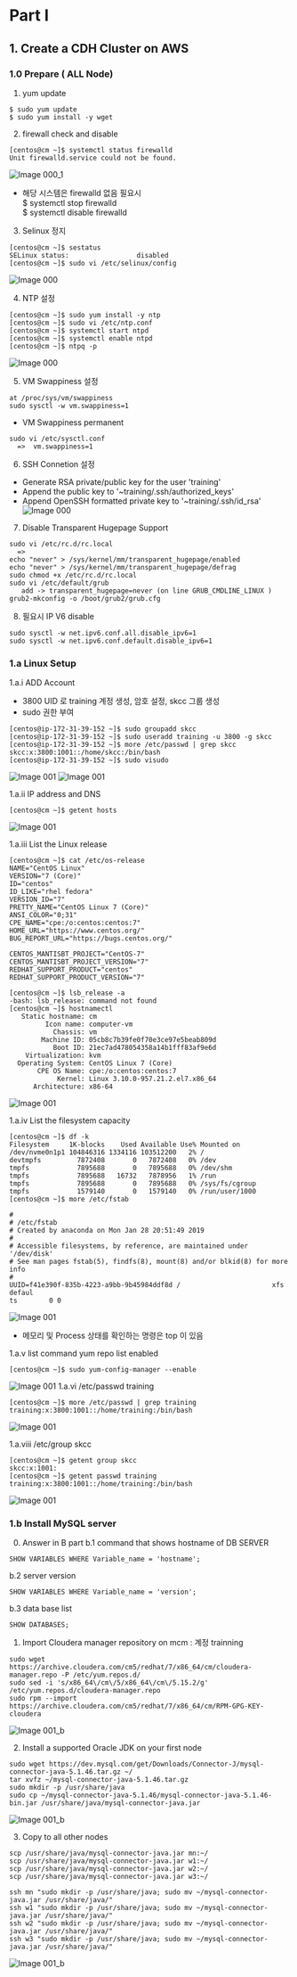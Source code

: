# Part I  

## 1. Create a CDH Cluster on AWS

### 1.0 Prepare   ( ALL Node)
1. yum update
```
$ sudo yum update
$ sudo yum install -y wget
```
2. firewall check and disable
```
[centos@cm ~]$ systemctl status firewalld
Unit firewalld.service could not be found.
```
![Image 000_1](0_1.png)
* 해당 시스템은 firewalld 없음 필요시<br>
$ systemctl stop firewalld<br>
$ systemctl disable firewalld<br>

3. Selinux 정지
```
[centos@cm ~]$ sestatus
SELinux status:                 disabled
[centos@cm ~]$ sudo vi /etc/selinux/config
```
![Image 000](img/0_2.png)

4. NTP 설정
```
[centos@cm ~]$ sudo yum install -y ntp
[centos@cm ~]$ sudo vi /etc/ntp.conf
[centos@cm ~]$ systemctl start ntpd
[centos@cm ~]$ systemctl enable ntpd
[centos@cm ~]$ ntpq -p
```
![Image 000](./img/0_3.png)

5. VM Swappiness 설정
```
at /proc/sys/vm/swappiness
sudo sysctl -w vm.swappiness=1
```
- VM Swappiness permanent
```
sudo vi /etc/sysctl.conf
  =>  vm.swappiness=1
```
6. SSH Connetion 설정
- Generate RSA private/public key for the user 'training'
- Append the public key to '~training/.ssh/authorized_keys'
- Append OpenSSH formatted private key to '~training/.ssh/id_rsa'
![Image 000](img/0_6.png)

7. Disable Transparent Hugepage Support
```
sudo vi /etc/rc.d/rc.local
  =>  
echo "never" > /sys/kernel/mm/transparent_hugepage/enabled
echo "never" > /sys/kernel/mm/transparent_hugepage/defrag
sudo chmod +x /etc/rc.d/rc.local
sudo vi /etc/default/grub
   add -> transparent_hugepage=never (on line GRUB_CMDLINE_LINUX )
grub2-mkconfig -o /boot/grub2/grub.cfg
```

8. 필요시   IP V6 disable
```
sudo sysctl -w net.ipv6.conf.all.disable_ipv6=1
sudo sysctl -w net.ipv6.conf.default.disable_ipv6=1
```

### 1.a Linux Setup
1.a.i ADD Account   
- 3800 UID 로 training 계정 생성, 암호 설정, skcc 그룹 생성
- sudo 권한 부여
```
[centos@ip-172-31-39-152 ~]$ sudo groupadd skcc
[centos@ip-172-31-39-152 ~]$ sudo useradd training -u 3800 -g skcc
[centos@ip-172-31-39-152 ~]$ more /etc/passwd | grep skcc
skcc:x:3800:1001::/home/skcc:/bin/bash
[centos@ip-172-31-39-152 ~]$ sudo visudo
```

![Image 001](img/1_a_i.png)
![Image 001](img/1_a_i_2.png)

1.a.ii IP address and DNS
```
[centos@cm ~]$ getent hosts
```
![Image 001](img/1_a_ii.PNG)

1.a.iii List the Linux release
```
[centos@cm ~]$ cat /etc/os-release
NAME="CentOS Linux"
VERSION="7 (Core)"
ID="centos"
ID_LIKE="rhel fedora"
VERSION_ID="7"
PRETTY_NAME="CentOS Linux 7 (Core)"
ANSI_COLOR="0;31"
CPE_NAME="cpe:/o:centos:centos:7"
HOME_URL="https://www.centos.org/"
BUG_REPORT_URL="https://bugs.centos.org/"

CENTOS_MANTISBT_PROJECT="CentOS-7"
CENTOS_MANTISBT_PROJECT_VERSION="7"
REDHAT_SUPPORT_PRODUCT="centos"
REDHAT_SUPPORT_PRODUCT_VERSION="7"

[centos@cm ~]$ lsb_release -a
-bash: lsb_release: command not found
[centos@cm ~]$ hostnamectl
   Static hostname: cm
         Icon name: computer-vm
           Chassis: vm
        Machine ID: 05cb8c7b39fe0f70e3ce97e5beab809d
           Boot ID: 21ec7ad478054358a14b1fff83af9e6d
    Virtualization: kvm
  Operating System: CentOS Linux 7 (Core)
       CPE OS Name: cpe:/o:centos:centos:7
            Kernel: Linux 3.10.0-957.21.2.el7.x86_64
      Architecture: x86-64
```
![Image 001](img/1_a_iii.PNG)


1.a.iv List the filesystem capacity
```
[centos@cm ~]$ df -k
Filesystem     1K-blocks    Used Available Use% Mounted on
/dev/nvme0n1p1 104846316 1334116 103512200   2% /
devtmpfs         7872408       0   7872408   0% /dev
tmpfs            7895688       0   7895688   0% /dev/shm
tmpfs            7895688   16732   7878956   1% /run
tmpfs            7895688       0   7895688   0% /sys/fs/cgroup
tmpfs            1579140       0   1579140   0% /run/user/1000
[centos@cm ~]$ more /etc/fstab

#
# /etc/fstab
# Created by anaconda on Mon Jan 28 20:51:49 2019
#
# Accessible filesystems, by reference, are maintained under '/dev/disk'
# See man pages fstab(5), findfs(8), mount(8) and/or blkid(8) for more info
#
UUID=f41e390f-835b-4223-a9bb-9b45984ddf8d /                       xfs     defaul
ts        0 0
```
![Image 001](img/1_a_iv.PNG)
* 메모리 및  Process 상태를 확인하는 명령은 top 이 있음

1.a.v list command yum  repo list enabled
```
[centos@cm ~]$ sudo yum-config-manager --enable
```
![Image 001](img/1_a_v.PNG)
1.a.vi /etc/passwd  training
```
[centos@cm ~]$ more /etc/passwd | grep training
training:x:3800:1001::/home/training:/bin/bash
```
![Image 001](img/1_a_vi.PNG)

1.a.viii /etc/group  skcc
```
[centos@cm ~]$ getent group skcc
skcc:x:1001:
[centos@cm ~]$ getent passwd training
training:x:3800:1001::/home/training:/bin/bash
```
![Image 001](img/1_a_viii.PNG)

### 1.b Install MySQL server
0) Answer in B part
b.1 command that shows hostname of DB SERVER
```
SHOW VARIABLES WHERE Variable_name = 'hostname';
```
b.2 server version
```
SHOW VARIABLES WHERE Variable_name = 'version';
```
b.3 data base list
```
SHOW DATABASES;
```

1)  Import Cloudera manager repository on mcm :  계정   trainning
```
sudo wget https://archive.cloudera.com/cm5/redhat/7/x86_64/cm/cloudera-manager.repo -P /etc/yum.repos.d/
sudo sed -i 's/x86_64\/cm\/5/x86_64\/cm\/5.15.2/g' /etc/yum.repos.d/cloudera-manager.repo
sudo rpm --import https://archive.cloudera.com/cm5/redhat/7/x86_64/cm/RPM-GPG-KEY-cloudera
```
![Image 001_b](img/1_b_1.PNG)

2)  Install a supported Oracle JDK on your first node
```
sudo wget https://dev.mysql.com/get/Downloads/Connector-J/mysql-connector-java-5.1.46.tar.gz ~/
tar xvfz ~/mysql-connector-java-5.1.46.tar.gz
sudo mkdir -p /usr/share/java
sudo cp ~/mysql-connector-java-5.1.46/mysql-connector-java-5.1.46-bin.jar /usr/share/java/mysql-connector-java.jar
```
![Image 001_b](img/1_b_2.PNG)

3)  Copy to all other nodes
```
scp /usr/share/java/mysql-connector-java.jar mn:~/
scp /usr/share/java/mysql-connector-java.jar w1:~/
scp /usr/share/java/mysql-connector-java.jar w2:~/
scp /usr/share/java/mysql-connector-java.jar w3:~/

ssh mn "sudo mkdir -p /usr/share/java; sudo mv ~/mysql-connector-java.jar /usr/share/java/"
ssh w1 "sudo mkdir -p /usr/share/java; sudo mv ~/mysql-connector-java.jar /usr/share/java/"
ssh w2 "sudo mkdir -p /usr/share/java; sudo mv ~/mysql-connector-java.jar /usr/share/java/"
ssh w3 "sudo mkdir -p /usr/share/java; sudo mv ~/mysql-connector-java.jar /usr/share/java/"

```
![Image 001_b](img/1_b_2.PNG)
